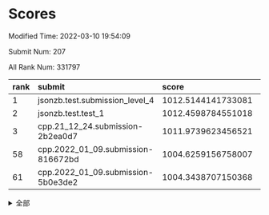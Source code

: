 # Scores

Modified Time: 2022-03-10 19:54:09

Submit Num: 207

All Rank Num: 331797

| rank |               submit               |       score        |       sigma        | pk_num |
| :--- | :--------------------------------- | :----------------- | :----------------- | :----- |
| 1    | jsonzb.test.submission_level_4     | 1012.5144141733081 | 0.7939215973651691 | 6414   |
| 2    | jsonzb.test.test_1                 | 1012.4598784551018 | 0.7881800268098771 | 6410   |
| 3    | cpp.21_12_24.submission-2b2ea0d7   | 1011.9739623456521 | 0.8023646486948158 | 6412   |
| 58   | cpp.2022_01_09.submission-816672bd | 1004.6259156758007 | 0.7107989241227747 | 6411   |
| 61   | cpp.2022_01_09.submission-5b0e3de2 | 1004.3438707150368 | 0.7138768459468319 | 6408   |


<details>
<summary>全部</summary>

| rank |                 submit                 |       score        |       sigma        | pk_num |
| :--- | :------------------------------------- | :----------------- | :----------------- | :----- |
| 1    | jsonzb.test.submission_level_4         | 1012.5144141733081 | 0.7939215973651691 | 6414   |
| 2    | jsonzb.test.test_1                     | 1012.4598784551018 | 0.7881800268098771 | 6410   |
| 3    | cpp.21_12_24.submission-2b2ea0d7       | 1011.9739623456521 | 0.8023646486948158 | 6412   |
| 4    | gobigger.level_3.submission_level_3_14 | 1011.9530934902853 | 0.7707958380612036 | 6410   |
| 5    | gobigger.level_3.submission_level_3_23 | 1011.369976999492  | 0.7584155018175037 | 6413   |
| 6    | gobigger.level_3.submission_level_3_45 | 1011.2849602859033 | 0.7678617641838655 | 6415   |
| 7    | gobigger.level_3.submission_level_3_41 | 1011.1841197840815 | 0.7665943021866316 | 6412   |
| 8    | gobigger.level_3.submission_level_3_17 | 1011.1736773808447 | 0.7816689437645592 | 6408   |
| 9    | gobigger.level_3.submission_level_3_25 | 1011.1428637284424 | 0.7998043348308266 | 6408   |
| 10   | gobigger.level_3.submission_level_3_39 | 1010.8932757921339 | 0.7549159375490545 | 6415   |
| 11   | gobigger.level_3.submission_level_3_6  | 1010.872254410301  | 0.7599929809963787 | 6418   |
| 12   | gobigger.level_3.submission_level_3_49 | 1010.8617209116114 | 0.7838201576012673 | 6412   |
| 13   | gobigger.level_3.submission_level_3_11 | 1010.629056816866  | 0.7511815271445321 | 6410   |
| 14   | gobigger.level_3.submission_level_3_46 | 1010.517058928398  | 0.7469508678470648 | 6413   |
| 15   | gobigger.level_3.submission_level_3_8  | 1010.4735230488546 | 0.7451419608913058 | 6420   |
| 16   | gobigger.level_3.submission_level_3_1  | 1010.4309209147639 | 0.7855052953434355 | 6406   |
| 17   | gobigger.level_3.submission_level_3_13 | 1010.4298228737675 | 0.750704697548452  | 6411   |
| 18   | gobigger.level_3.submission_level_3_0  | 1010.3988127152844 | 0.7696089710615595 | 6409   |
| 19   | gobigger.level_3.submission_level_3_48 | 1010.361798133114  | 0.76520576959383   | 6409   |
| 20   | gobigger.level_3.submission_level_3_22 | 1010.3081730104458 | 0.7505840739361012 | 6412   |
| 21   | gobigger.level_3.submission_level_3_28 | 1010.2778267214163 | 0.757134905268871  | 6414   |
| 22   | gobigger.level_3.submission_level_3_38 | 1010.2166992437938 | 0.7388182705456136 | 6413   |
| 23   | gobigger.level_3.submission_level_3_19 | 1010.1796096607709 | 0.7516170060023746 | 6409   |
| 24   | gobigger.level_3.submission_level_3_43 | 1010.0804720874119 | 0.7873944788184404 | 6414   |
| 25   | gobigger.level_3.submission_level_3_44 | 1010.0773718650646 | 0.75022510816918   | 6409   |
| 26   | gobigger.level_3.submission_level_3_24 | 1010.06425269817   | 0.7582601108689444 | 6417   |
| 27   | gobigger.level_3.submission_level_3_36 | 1010.0433175711347 | 0.7774649387404472 | 6411   |
| 28   | gobigger.level_3.submission_level_3_2  | 1010.0280022757551 | 0.7595294768450255 | 6409   |
| 29   | gobigger.level_3.submission_level_3_31 | 1010.024889482432  | 0.776506614796733  | 6412   |
| 30   | gobigger.level_3.submission_level_3_10 | 1009.9987382482177 | 0.7523827957487979 | 6413   |
| 31   | gobigger.level_3.submission_level_3_16 | 1009.9615132513272 | 0.7374485225867683 | 6411   |
| 32   | gobigger.level_3.submission_level_3_37 | 1009.9594953093836 | 0.795995826356427  | 6416   |
| 33   | gobigger.level_3.submission_level_3_35 | 1009.8833664558376 | 0.7428561398707313 | 6412   |
| 34   | gobigger.level_3.submission_level_3_5  | 1009.8701341703572 | 0.7567039680605779 | 6411   |
| 35   | gobigger.level_3.submission_level_3_9  | 1009.8185372999377 | 0.7610715146308362 | 6412   |
| 36   | gobigger.level_3.submission_level_3_12 | 1009.7481867238873 | 0.7579452834938377 | 6415   |
| 37   | gobigger.level_3.submission_level_3_4  | 1009.7268216184617 | 0.7611275944410855 | 6412   |
| 38   | gobigger.level_3.submission_level_3_26 | 1009.7258678275125 | 0.7636291096300586 | 6412   |
| 39   | gobigger.level_3.submission_level_3_30 | 1009.6987672910324 | 0.7547955696701063 | 6412   |
| 40   | gobigger.level_3.submission_level_3_7  | 1009.6822844509452 | 0.7691662899819993 | 6417   |
| 41   | gobigger.level_3.submission_level_3_42 | 1009.6071596582572 | 0.7531049256706552 | 6408   |
| 42   | gobigger.level_3.submission_level_3_32 | 1009.5109656831386 | 0.7380725488405531 | 6406   |
| 43   | gobigger.level_3.submission_level_3_29 | 1009.4750069494685 | 0.7606521729910766 | 6409   |
| 44   | gobigger.level_3.submission_level_3_15 | 1009.3675331912684 | 0.7490207379181005 | 6411   |
| 45   | gobigger.level_3.submission_level_3_33 | 1009.2624559897188 | 0.7549408804960194 | 6410   |
| 46   | gobigger.level_3.submission_level_3_27 | 1009.2471204344793 | 0.7665595216089015 | 6412   |
| 47   | gobigger.level_3.submission_level_3_21 | 1009.171335618475  | 0.7570967070711618 | 6408   |
| 48   | gobigger.level_3.submission_level_3_40 | 1008.9794523962504 | 0.7591080093735341 | 6409   |
| 49   | gobigger.level_3.submission_level_3_34 | 1008.9758970680099 | 0.7479436707548535 | 6410   |
| 50   | gobigger.level_3.submission_level_3_3  | 1008.6848319237863 | 0.7566755677499696 | 6411   |
| 51   | gobigger.level_3.submission_level_3_47 | 1008.407803907742  | 0.7454920712071035 | 6414   |
| 52   | gobigger.level_3.submission_level_3_20 | 1008.3026927298574 | 0.7297575209521621 | 6413   |
| 53   | gobigger.level_3.submission_level_3_18 | 1008.2883169255583 | 0.7589824613691224 | 6408   |
| 54   | gobigger.level_1.submission_level_1_26 | 1005.4489222579424 | 0.7164104365206374 | 6407   |
| 55   | gobigger.level_1.submission_level_1_46 | 1005.113140207059  | 0.7303633338956604 | 6412   |
| 56   | gobigger.level_1.submission_level_1_39 | 1005.0447526291885 | 0.7273482495755753 | 6410   |
| 57   | gobigger.level_1.submission_level_1_16 | 1004.8291086392779 | 0.7375724002577676 | 6414   |
| 58   | cpp.2022_01_09.submission-816672bd     | 1004.6259156758007 | 0.7107989241227747 | 6411   |
| 59   | gobigger.level_1.submission_level_1_17 | 1004.3654952826186 | 0.720151849423768  | 6412   |
| 60   | gobigger.level_1.submission_level_1_29 | 1004.3461585058827 | 0.7190710348145793 | 6411   |
| 61   | cpp.2022_01_09.submission-5b0e3de2     | 1004.3438707150368 | 0.7138768459468319 | 6408   |
| 62   | gobigger.level_1.submission_level_1_19 | 1004.31001326511   | 0.72515134091096   | 6416   |
| 63   | gobigger.level_1.submission_level_1_4  | 1004.210272268324  | 0.714204707999321  | 6413   |
| 64   | gobigger.level_1.submission_level_1_15 | 1004.1436991254128 | 0.7231513510719121 | 6414   |
| 65   | gobigger.level_1.submission_level_1_11 | 1004.054167014138  | 0.7177230019436697 | 6414   |
| 66   | gobigger.level_1.submission_level_1_18 | 1003.9998929826683 | 0.7219252832891937 | 6412   |
| 67   | gobigger.level_1.submission_level_1_20 | 1003.996322262214  | 0.7147978310558889 | 6408   |
| 68   | gobigger.level_1.submission_level_1_49 | 1003.9678246720944 | 0.7116981591987499 | 6414   |
| 69   | gobigger.level_1.submission_level_1_9  | 1003.8901809269769 | 0.7160854771076473 | 6412   |
| 70   | gobigger.level_1.submission_level_1_6  | 1003.8886546299923 | 0.7159634512329811 | 6412   |
| 71   | gobigger.level_1.submission_level_1_2  | 1003.8257022118974 | 0.7393613966827303 | 6411   |
| 72   | gobigger.level_1.submission_level_1_44 | 1003.8177028561691 | 0.7189895279485972 | 6413   |
| 73   | gobigger.level_1.submission_level_1_48 | 1003.7761640516096 | 0.7119120307222933 | 6412   |
| 74   | gobigger.level_1.submission_level_1_32 | 1003.7133657657656 | 0.7211711802839423 | 6412   |
| 75   | gobigger.level_1.submission_level_1_12 | 1003.6899314685136 | 0.726269391234932  | 6414   |
| 76   | gobigger.level_1.submission_level_1_27 | 1003.6642718943017 | 0.7269758873396249 | 6406   |
| 77   | gobigger.level_1.submission_level_1_28 | 1003.6372174375521 | 0.7099694944980075 | 6411   |
| 78   | gobigger.level_1.submission_level_1_8  | 1003.49664170551   | 0.7153911607290305 | 6409   |
| 79   | gobigger.level_1.submission_level_1_14 | 1003.4471202867259 | 0.724961945958046  | 6415   |
| 80   | gobigger.level_1.submission_level_1_45 | 1003.4185343528899 | 0.7056978199763814 | 6407   |
| 81   | gobigger.level_1.submission_level_1_25 | 1003.3836808531646 | 0.722550008033145  | 6413   |
| 82   | gobigger.level_1.submission_level_1_40 | 1003.3604282393403 | 0.7014963890786372 | 6411   |
| 83   | gobigger.level_1.submission_level_1_7  | 1003.3238589364616 | 0.7104337722933216 | 6413   |
| 84   | gobigger.level_1.submission_level_1_31 | 1003.3007128828988 | 0.7261824127727011 | 6411   |
| 85   | gobigger.level_1.submission_level_1_43 | 1003.2949443254341 | 0.7122218793264448 | 6414   |
| 86   | gobigger.level_1.submission_level_1_33 | 1003.1811910200524 | 0.7151136333382118 | 6407   |
| 87   | gobigger.level_1.submission_level_1_37 | 1003.1668079168664 | 0.7138256982107384 | 6413   |
| 88   | gobigger.level_1.submission_level_1_35 | 1003.1394673694105 | 0.707764065709182  | 6415   |
| 89   | gobigger.level_1.submission_level_1_5  | 1003.1356132700339 | 0.7045687231721245 | 6409   |
| 90   | gobigger.level_1.submission_level_1_36 | 1003.1120961296057 | 0.720379265990743  | 6408   |
| 91   | gobigger.level_1.submission_level_1_30 | 1002.9450018471985 | 0.7189424503707849 | 6410   |
| 92   | gobigger.level_1.submission_level_1_42 | 1002.9376452312066 | 0.712575791093779  | 6413   |
| 93   | gobigger.level_1.submission_level_1_3  | 1002.8546299035642 | 0.7228098155529357 | 6411   |
| 94   | gobigger.level_1.submission_level_1_21 | 1002.8461730758044 | 0.7125637469996148 | 6417   |
| 95   | gobigger.level_1.submission_level_1_41 | 1002.7934922056843 | 0.7048458115296767 | 6408   |
| 96   | gobigger.level_1.submission_level_1_13 | 1002.5948019673115 | 0.7159487867092682 | 6412   |
| 97   | gobigger.level_1.submission_level_1_34 | 1002.5587534964982 | 0.7098140782913467 | 6409   |
| 98   | gobigger.level_1.submission_level_1_10 | 1002.43675096773   | 0.7168043220243167 | 6411   |
| 99   | gobigger.level_1.submission_level_1_0  | 1002.4283633844767 | 0.7186443972612755 | 6415   |
| 100  | gobigger.level_1.submission_level_1_22 | 1002.3941009951325 | 0.7184934807850633 | 6409   |
| 101  | gobigger.level_1.submission_level_1_24 | 1002.3501055365392 | 0.7154348648906376 | 6413   |
| 102  | gobigger.level_1.submission_level_1_23 | 1002.2940119854002 | 0.7066506137789789 | 6412   |
| 103  | gobigger.level_1.submission_level_1_1  | 1002.2678896755295 | 0.7181369693081793 | 6417   |
| 104  | gobigger.level_1.submission_level_1_38 | 1002.1282288688565 | 0.7091211078776675 | 6409   |
| 105  | gobigger.level_1.submission_level_1_47 | 1001.9402045654942 | 0.7161325952257631 | 6415   |
| 106  | gobigger.random.submission_random_15   | 997.8227881781287  | 0.7108048965865211 | 6412   |
| 107  | gobigger.random.submission_random_46   | 997.4667305367353  | 0.7133182005394287 | 6413   |
| 108  | gobigger.random.submission_random_43   | 997.3645227008456  | 0.6969278446821134 | 6409   |
| 109  | gobigger.random.submission_random_48   | 997.3625538094113  | 0.7128513247977827 | 6409   |
| 110  | gobigger.random.submission_random_33   | 997.1402486439482  | 0.7088184916141086 | 6411   |
| 111  | gobigger.random.submission_random_5    | 996.7542237410911  | 0.717595397750926  | 6410   |
| 112  | gobigger.random.submission_random_12   | 996.7461371690172  | 0.7045961658581477 | 6414   |
| 113  | gobigger.random.submission_random_11   | 996.5514863745022  | 0.7110391409306593 | 6410   |
| 114  | gobigger.random.submission_random_22   | 996.5448172177181  | 0.7107217551421604 | 6411   |
| 115  | gobigger.random.submission_random_32   | 996.4105976401192  | 0.72608845286712   | 6400   |
| 116  | gobigger.random.submission_random_25   | 996.3787473710039  | 0.7138517025892626 | 6407   |
| 117  | gobigger.random.submission_random_24   | 996.2915611176508  | 0.7280062358066886 | 6414   |
| 118  | gobigger.random.submission_random_49   | 996.2843196593906  | 0.7137281581174472 | 6412   |
| 119  | gobigger.random.submission_random_47   | 996.2804356171948  | 0.7098187401125396 | 6411   |
| 120  | gobigger.random.submission_random_30   | 996.2716151401848  | 0.7189138284912868 | 6410   |
| 121  | gobigger.random.submission_random_36   | 996.1802600774935  | 0.7238551362243124 | 6409   |
| 122  | gobigger.random.submission_random_18   | 996.1236719078555  | 0.7139950725909677 | 6414   |
| 123  | gobigger.random.submission_random_41   | 996.103106692175   | 0.7120707374201106 | 6411   |
| 124  | gobigger.random.submission_random_37   | 996.0891089880557  | 0.7036649067524865 | 6413   |
| 125  | gobigger.random.submission_random_44   | 996.0651824183972  | 0.7310251017780529 | 6412   |
| 126  | gobigger.random.submission_random_19   | 996.0573875562327  | 0.701645467982724  | 6413   |
| 127  | gobigger.random.submission_random_42   | 996.026629310955   | 0.7124354354233566 | 6411   |
| 128  | gobigger.random.submission_random_9    | 995.9705606345713  | 0.7062999888525235 | 6411   |
| 129  | gobigger.random.submission_random_0    | 995.9408599596412  | 0.7034725956470642 | 6415   |
| 130  | gobigger.random.submission_random_27   | 995.912795872356   | 0.7146750831078522 | 6414   |
| 131  | gobigger.random.submission_random_45   | 995.9107166699723  | 0.6962395003612826 | 6409   |
| 132  | gobigger.random.submission_random_31   | 995.9060416630323  | 0.7043034444906662 | 6414   |
| 133  | gobigger.random.submission_random_17   | 995.9025936034395  | 0.7219342974915198 | 6407   |
| 134  | gobigger.random.submission_random_8    | 995.8327845632723  | 0.7148539597527014 | 6413   |
| 135  | gobigger.random.submission_random_6    | 995.8133439100778  | 0.7169839027803937 | 6411   |
| 136  | gobigger.random.submission_random_29   | 995.7453683469586  | 0.7076529492290873 | 6411   |
| 137  | gobigger.random.submission_random_21   | 995.7095343253768  | 0.7149979747100126 | 6412   |
| 138  | gobigger.random.submission_random_13   | 995.6517578935367  | 0.720319361025737  | 6410   |
| 139  | gobigger.random.submission_random_2    | 995.6387144259313  | 0.7016448160026397 | 6414   |
| 140  | gobigger.random.submission_random_34   | 995.5849857241035  | 0.7093308218452086 | 6416   |
| 141  | gobigger.random.submission_random_1    | 995.5246470607789  | 0.7143869897398786 | 6406   |
| 142  | gobigger.random.submission_random_38   | 995.5092193546977  | 0.735053378276607  | 6416   |
| 143  | gobigger.random.submission_random_4    | 995.4612925616656  | 0.708722109338405  | 6406   |
| 144  | gobigger.random.submission_random_23   | 995.4274389954799  | 0.7163385647721707 | 6418   |
| 145  | gobigger.random.submission_random_26   | 995.4260751753169  | 0.7090040355008517 | 6408   |
| 146  | gobigger.random.submission_random_7    | 995.3158097880246  | 0.710301845117952  | 6410   |
| 147  | gobigger.random.submission_random_35   | 995.3125724063356  | 0.714527297289199  | 6416   |
| 148  | gobigger.random.submission_random_14   | 995.2119104810292  | 0.7234159904330517 | 6409   |
| 149  | gobigger.random.submission_random_20   | 995.1954514534814  | 0.7168940505182518 | 6409   |
| 150  | gobigger.random.submission_random_40   | 995.1858527695424  | 0.7210217623730214 | 6409   |
| 151  | gobigger.random.submission_random_16   | 995.1308033667956  | 0.713608137246677  | 6412   |
| 152  | gobigger.random.submission_random_39   | 995.0028084325147  | 0.7103094677016517 | 6411   |
| 153  | gobigger.random.submission_random_3    | 994.9169345959018  | 0.7216397312122446 | 6418   |
| 154  | gobigger.random.submission_random_10   | 994.7606267761545  | 0.7141933828189172 | 6415   |
| 155  | gobigger.random.submission_random_28   | 994.259105061595   | 0.7161171174702017 | 6414   |
| 156  | gobigger.level_2.submission_level_2_5  | 993.5174601118734  | 0.7558027758765863 | 6407   |
| 157  | gobigger.level_2.submission_level_2_9  | 993.4134184412645  | 0.7373545627921678 | 6416   |
| 158  | gobigger.level_2.submission_level_2_30 | 993.3887906717316  | 0.7446174302251393 | 6410   |
| 159  | gobigger.level_2.submission_level_2_33 | 993.2830780650122  | 0.7406843558414583 | 6411   |
| 160  | gobigger.level_2.submission_level_2_41 | 993.2509102138785  | 0.7314529341882975 | 6407   |
| 161  | gobigger.level_2.submission_level_2_2  | 993.2129788118792  | 0.7333398809952061 | 6413   |
| 162  | gobigger.level_2.submission_level_2_19 | 993.207192773123   | 0.741225843092304  | 6410   |
| 163  | gobigger.level_2.submission_level_2_11 | 992.9940783100778  | 0.736397779494249  | 6408   |
| 164  | gobigger.level_2.submission_level_2_48 | 992.8872169806436  | 0.7494389387875922 | 6412   |
| 165  | gobigger.level_2.submission_level_2_18 | 992.8472032034791  | 0.7393053984890812 | 6412   |
| 166  | gobigger.level_2.submission_level_2_49 | 992.8111755710052  | 0.7329566274811155 | 6415   |
| 167  | gobigger.level_2.submission_level_2_32 | 992.7055769697706  | 0.7317194377405826 | 6409   |
| 168  | gobigger.level_2.submission_level_2_12 | 992.59528756545    | 0.7419147950307615 | 6416   |
| 169  | gobigger.level_2.submission_level_2_3  | 992.5900432412855  | 0.7466587486647245 | 6412   |
| 170  | gobigger.level_2.submission_level_2_8  | 992.5686949380423  | 0.7354848305739432 | 6414   |
| 171  | gobigger.level_2.submission_level_2_20 | 992.5057577889442  | 0.7332062784631547 | 6409   |
| 172  | gobigger.level_2.submission_level_2_39 | 992.3048718075487  | 0.754447501540457  | 6415   |
| 173  | gobigger.level_2.submission_level_2_40 | 992.2628412870399  | 0.7425126515679851 | 6410   |
| 174  | gobigger.level_2.submission_level_2_28 | 992.1973761815035  | 0.753085841635179  | 6411   |
| 175  | gobigger.level_2.submission_level_2_27 | 992.0950420818716  | 0.753106251618985  | 6412   |
| 176  | gobigger.level_2.submission_level_2_7  | 992.0893795156373  | 0.7524888749728046 | 6413   |
| 177  | gobigger.level_2.submission_level_2_45 | 992.0681465323795  | 0.7527493563273282 | 6413   |
| 178  | gobigger.level_2.submission_level_2_21 | 992.0156550062503  | 0.76908934121096   | 6410   |
| 179  | gobigger.level_2.submission_level_2_46 | 992.0053672928221  | 0.7454755079965666 | 6411   |
| 180  | gobigger.level_2.submission_level_2_43 | 991.9869898547789  | 0.7419536211433343 | 6409   |
| 181  | gobigger.level_2.submission_level_2_36 | 991.8879331016916  | 0.7545137812071447 | 6412   |
| 182  | gobigger.level_2.submission_level_2_38 | 991.843602532619   | 0.758938261290158  | 6411   |
| 183  | gobigger.level_2.submission_level_2_44 | 991.829466194414   | 0.7477626353295003 | 6411   |
| 184  | gobigger.level_2.submission_level_2_1  | 991.8184312444037  | 0.7589574483464553 | 6410   |
| 185  | gobigger.level_2.submission_level_2_22 | 991.7789068091664  | 0.749225450874338  | 6415   |
| 186  | gobigger.level_2.submission_level_2_15 | 991.7191799996244  | 0.7564307614984568 | 6416   |
| 187  | gobigger.level_2.submission_level_2_23 | 991.6611773774448  | 0.735834904835129  | 6411   |
| 188  | gobigger.level_2.submission_level_2_16 | 991.6459293489702  | 0.7409430419218219 | 6409   |
| 189  | gobigger.level_2.submission_level_2_24 | 991.6122489486515  | 0.7554487661527928 | 6414   |
| 190  | gobigger.level_2.submission_level_2_31 | 991.596408566113   | 0.742291136396497  | 6412   |
| 191  | gobigger.level_2.submission_level_2_37 | 991.4640350173759  | 0.7752885107450393 | 6411   |
| 192  | gobigger.level_2.submission_level_2_0  | 991.4621960870821  | 0.7800769054218194 | 6404   |
| 193  | gobigger.level_2.submission_level_2_13 | 991.4021580250336  | 0.7483272686877028 | 6407   |
| 194  | gobigger.level_2.submission_level_2_47 | 991.2573492321206  | 0.75874011576498   | 6414   |
| 195  | gobigger.level_2.submission_level_2_17 | 991.211011874197   | 0.7670052759381526 | 6412   |
| 196  | gobigger.level_2.submission_level_2_6  | 991.192934315866   | 0.7537043404007413 | 6412   |
| 197  | gobigger.level_2.submission_level_2_10 | 991.1138244689126  | 0.7635170144850367 | 6414   |
| 198  | gobigger.level_2.submission_level_2_25 | 991.0825310916251  | 0.7683790135235984 | 6412   |
| 199  | gobigger.level_2.submission_level_2_26 | 991.0805278623146  | 0.7423653767119263 | 6414   |
| 200  | gobigger.level_2.submission_level_2_34 | 990.9781660249006  | 0.7466755826729738 | 6411   |
| 201  | gobigger.level_2.submission_level_2_42 | 990.9040517838281  | 0.7607973958145876 | 6413   |
| 202  | gobigger.level_2.submission_level_2_14 | 990.7878739194908  | 0.7519933308780892 | 6409   |
| 203  | gobigger.level_2.submission_level_2_29 | 990.6098513477613  | 0.776417478662559  | 6414   |
| 204  | gobigger.level_2.submission_level_2_35 | 990.5442742729242  | 0.7620808050467569 | 6413   |
| 205  | gobigger.level_2.submission_level_2_4  | 990.4310056816181  | 0.7493032599096568 | 6409   |
| 206  | gobigger.none.submission_none_0        | 977.4563140380413  | 1.2876869411123635 | 6414   |
| 207  | gobigger.none.submission_none_1        | 976.3873724013972  | 1.3509296193800249 | 6410   |

</details>